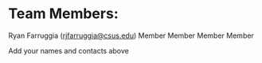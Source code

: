 # Team Members:

Ryan Farruggia (rjfarruggia@csus.edu)
Member
Member
Member
Member

Add your names and contacts above
